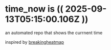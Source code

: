 # time_now is (( 2025-09-13T05:15:00.106Z ))

an automated repo that shows the currnent time

inspired by [breakingheatmap](https://github.com/breakingheatmap/breakingheatmap)